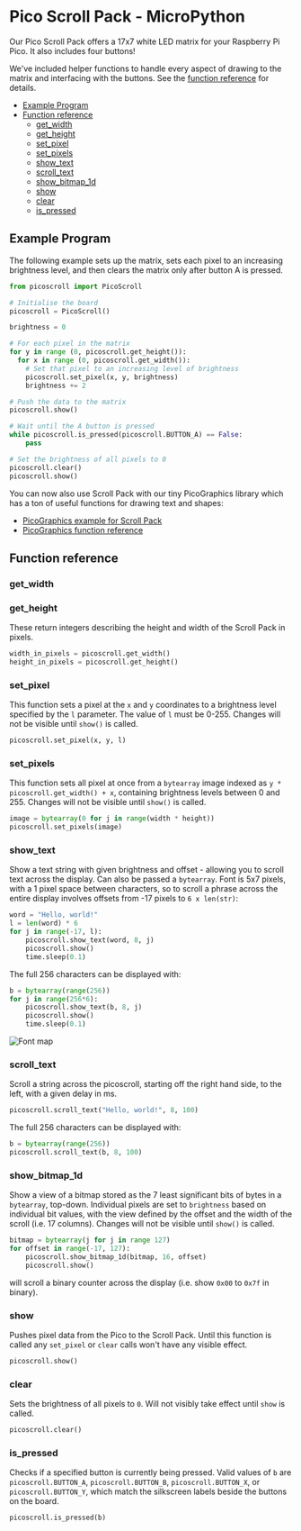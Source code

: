 # Pico Scroll Pack - MicroPython <!-- omit in toc -->

Our Pico Scroll Pack offers a 17x7 white LED matrix for your Raspberry Pi Pico.  It also includes four buttons!

We've included helper functions to handle every aspect of drawing to the matrix and interfacing with the buttons. See the [function reference](#function-reference) for details.

- [Example Program](#example-program)
- [Function reference](#function-reference)
  - [get\_width](#get_width)
  - [get\_height](#get_height)
  - [set\_pixel](#set_pixel)
  - [set\_pixels](#set_pixels)
  - [show\_text](#show_text)
  - [scroll\_text](#scroll_text)
  - [show\_bitmap\_1d](#show_bitmap_1d)
  - [show](#show)
  - [clear](#clear)
  - [is\_pressed](#is_pressed)

## Example Program

The following example sets up the matrix, sets each pixel to an increasing brightness level, and then clears the matrix only after button A is pressed.

```python
from picoscroll import PicoScroll

# Initialise the board
picoscroll = PicoScroll()

brightness = 0

# For each pixel in the matrix
for y in range (0, picoscroll.get_height()):
  for x in range (0, picoscroll.get_width()):
    # Set that pixel to an increasing level of brightness
    picoscroll.set_pixel(x, y, brightness)
    brightness += 2

# Push the data to the matrix
picoscroll.show()

# Wait until the A button is pressed
while picoscroll.is_pressed(picoscroll.BUTTON_A) == False:
    pass

# Set the brightness of all pixels to 0
picoscroll.clear()
picoscroll.show()
```

You can now also use Scroll Pack with our tiny PicoGraphics library which has a ton of useful functions for drawing text and shapes:

- [PicoGraphics example for Scroll Pack](/micropython/examples/pico_scroll/picographics_scroll_text.py)
- [PicoGraphics function reference](/micropython/modules/picographics/README.md)
  
## Function reference

### get_width
### get_height

These return integers describing the height and width of the Scroll Pack in pixels.

```python
width_in_pixels = picoscroll.get_width()
height_in_pixels = picoscroll.get_height()
```

### set_pixel

This function sets a pixel at the `x` and `y` coordinates to a brightness level specified by the `l` parameter.  The value of `l` must be 0-255.  Changes will not be visible until `show()` is called.

```python
picoscroll.set_pixel(x, y, l)
```

### set_pixels

This function sets all pixel at once from a `bytearray` image indexed
as `y * picoscroll.get_width() + x`, containing brightness levels
between 0 and 255. Changes will not be visible until `show()` is called.

```python
image = bytearray(0 for j in range(width * height))
picoscroll.set_pixels(image)
```

### show_text

Show a text string with given brightness and offset - allowing you to
scroll text across the display. Can also be passed a `bytearray`. Font
is 5x7 pixels, with a 1 pixel space between characters, so to scroll a
phrase across the entire display involves offsets from -17 pixels to
`6 x len(str)`:

```python
word = "Hello, world!"
l = len(word) * 6
for j in range(-17, l):
    picoscroll.show_text(word, 8, j)
    picoscroll.show()
    time.sleep(0.1)
```

The full 256 characters can be displayed with:

```python
b = bytearray(range(256))
for j in range(256*6):
    picoscroll.show_text(b, 8, j)
    picoscroll.show()
    time.sleep(0.1)
```

![Font map](./bitmap.png)

### scroll_text

Scroll a string across the picoscroll, starting off the right hand side, to the left, with a given delay in ms.

```python
picoscroll.scroll_text("Hello, world!", 8, 100)
```

The full 256 characters can be displayed with:

```python
b = bytearray(range(256))
picoscroll.scroll_text(b, 8, 100)
```

### show_bitmap_1d

Show a view of a bitmap stored as the 7 least significant bits of
bytes in a `bytearray`, top-down. Individual pixels are set to
`brightness` based on individual bit values, with the view defined by
the offset and the width of the scroll (i.e. 17 columns). Changes will
not be visible until `show()` is called.

```python
bitmap = bytearray(j for j in range 127)
for offset in range(-17, 127):
    picoscroll.show_bitmap_1d(bitmap, 16, offset)
    picoscroll.show()
```

will scroll a binary counter across the display (i.e. show `0x00` to
`0x7f` in binary).

### show

Pushes pixel data from the Pico to the Scroll Pack.  Until this function is called any `set_pixel` or `clear` calls won't have any visible effect.

```python
picoscroll.show()
```

### clear

Sets the brightness of all pixels to `0`.  Will not visibly take effect until `show` is called.

```python
picoscroll.clear()
```

### is_pressed

Checks if a specified button is currently being pressed.  Valid values of `b` are `picoscroll.BUTTON_A`, `picoscroll.BUTTON_B`, `picoscroll.BUTTON_X`, or `picoscroll.BUTTON_Y`, which match the silkscreen labels beside the buttons on the board.

```python
picoscroll.is_pressed(b)
```
